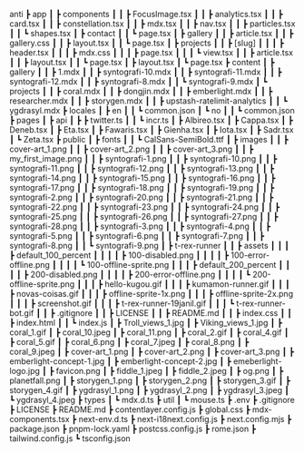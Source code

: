 anti
 ┣ app
 ┃ ┣ components
 ┃ ┃ ┣ FocusImage.tsx
 ┃ ┃ ┣ analytics.tsx
 ┃ ┃ ┣ card.tsx
 ┃ ┃ ┣ constellation.tsx
 ┃ ┃ ┣ mdx.tsx
 ┃ ┃ ┣ nav.tsx
 ┃ ┃ ┣ particles.tsx
 ┃ ┃ ┗ shapes.tsx
 ┃ ┣ contact
 ┃ ┃ ┗ page.tsx
 ┃ ┣ gallery
 ┃ ┃ ┣ article.tsx
 ┃ ┃ ┣ gallery.css
 ┃ ┃ ┣ layout.tsx
 ┃ ┃ ┗ page.tsx
 ┃ ┣ projects
 ┃ ┃ ┣ [slug]
 ┃ ┃ ┃ ┣ header.tsx
 ┃ ┃ ┃ ┣ mdx.css
 ┃ ┃ ┃ ┣ page.tsx
 ┃ ┃ ┃ ┗ view.tsx
 ┃ ┃ ┣ article.tsx
 ┃ ┃ ┣ layout.tsx
 ┃ ┃ ┗ page.tsx
 ┃ ┣ layout.tsx
 ┃ ┗ page.tsx
 ┣ content
 ┃ ┣ gallery
 ┃ ┃ ┣ 1.mdx
 ┃ ┃ ┣ syntografi-10.mdx
 ┃ ┃ ┣ syntografi-11.mdx
 ┃ ┃ ┣ syntografi-12.mdx
 ┃ ┃ ┣ syntografi-8.mdx
 ┃ ┃ ┗ syntografi-9.mdx
 ┃ ┗ projects
 ┃ ┃ ┣ coral.mdx
 ┃ ┃ ┣ dongjin.mdx
 ┃ ┃ ┣ emberlight.mdx
 ┃ ┃ ┣ researcher.mdx
 ┃ ┃ ┣ storygen.mdx
 ┃ ┃ ┣ upstash-ratelimit-analytics
 ┃ ┃ ┗ ygdrasyl.mdx
 ┣ locales
 ┃ ┣ en
 ┃ ┃ ┗ common.json
 ┃ ┗ no
 ┃ ┃ ┗ common.json
 ┣ pages
 ┃ ┣ api
 ┃ ┣ ┣ twitter.ts
 ┃ ┃ ┗ incr.ts
 ┃ ┣ Albireo.tsx
 ┃ ┣ Cappa.tsx
 ┃ ┣ Deneb.tsx
 ┃ ┣ Eta.tsx
 ┃ ┣ Fawaris.tsx
 ┃ ┣ Gienha.tsx
 ┃ ┣ Iota.tsx
 ┃ ┣ Sadr.tsx
 ┃ ┗ Zeta.tsx
 ┣ public
 ┃ ┣ fonts
 ┃ ┃ ┗ CalSans-SemiBold.ttf
 ┃ ┣ images
 ┃ ┃ ┣ cover-art_1.png
 ┃ ┃ ┣ cover-art_2.png
 ┃ ┃ ┣ cover-art_3.png
 ┃ ┃ ┣ my_first_image.png
 ┃ ┃ ┣ syntografi-1.png
 ┃ ┃ ┣ syntografi-10.png
 ┃ ┃ ┣ syntografi-11.png
 ┃ ┃ ┣ syntografi-12.png
 ┃ ┃ ┣ syntografi-13.png
 ┃ ┃ ┣ syntografi-14.png
 ┃ ┃ ┣ syntografi-15.png
 ┃ ┃ ┣ syntografi-16.png
 ┃ ┃ ┣ syntografi-17.png
 ┃ ┃ ┣ syntografi-18.png
 ┃ ┃ ┣ syntografi-19.png
 ┃ ┃ ┣ syntografi-2.png
 ┃ ┃ ┣ syntografi-20.png
 ┃ ┃ ┣ syntografi-21.png
 ┃ ┃ ┣ syntografi-22.png
 ┃ ┃ ┣ syntografi-23.png
 ┃ ┃ ┣ syntografi-24.png
 ┃ ┃ ┣ syntografi-25.png
 ┃ ┃ ┣ syntografi-26.png
 ┃ ┃ ┣ syntografi-27.png
 ┃ ┃ ┣ syntografi-28.png
 ┃ ┃ ┣ syntografi-3.png
 ┃ ┃ ┣ syntografi-4.png
 ┃ ┃ ┣ syntografi-5.png
 ┃ ┃ ┣ syntografi-6.png
 ┃ ┃ ┣ syntografi-7.png
 ┃ ┃ ┣ syntografi-8.png
 ┃ ┃ ┗ syntografi-9.png
 ┃ ┣ t-rex-runner
 ┃ ┃ ┣ assets
 ┃ ┃ ┃ ┣ default_100_percent
 ┃ ┃ ┃ ┃ ┣ 100-disabled.png
 ┃ ┃ ┃ ┃ ┣ 100-error-offline.png
 ┃ ┃ ┃ ┃ ┗ 100-offline-sprite.png
 ┃ ┃ ┃ ┣ default_200_percent
 ┃ ┃ ┃ ┃ ┣ 200-disabled.png
 ┃ ┃ ┃ ┃ ┣ 200-error-offline.png
 ┃ ┃ ┃ ┃ ┗ 200-offline-sprite.png
 ┃ ┃ ┃ ┣ hello-kugou.gif
 ┃ ┃ ┃ ┣ kumamon-runner.gif
 ┃ ┃ ┃ ┣ novas-coisas.gif
 ┃ ┃ ┃ ┣ offline-sprite-1x.png
 ┃ ┃ ┃ ┣ offline-sprite-2x.png
 ┃ ┃ ┃ ┣ screenshot.gif
 ┃ ┃ ┃ ┣ t-rex-runner-19janil.gif
 ┃ ┃ ┃ ┗ t-rex-runner-bot.gif
 ┃ ┃ ┣ .gitignore
 ┃ ┃ ┣ LICENSE
 ┃ ┃ ┣ README.md
 ┃ ┃ ┣ index.css
 ┃ ┃ ┣ index.html
 ┃ ┃ ┗ index.js
 ┃ ┣ Troll_views_1.jpg
 ┃ ┣ Viking_views_1.jpg
 ┃ ┣ coral_1.gif
 ┃ ┣ coral_10.jpeg
 ┃ ┣ coral_11.png
 ┃ ┣ coral_2.gif
 ┃ ┣ coral_4.gif
 ┃ ┣ coral_5.gif
 ┃ ┣ coral_6.png
 ┃ ┣ coral_7.jpeg
 ┃ ┣ coral_8.png
 ┃ ┣ coral_9.jpeg
 ┃ ┣ cover-art_1.png
 ┃ ┣ cover-art_2.png
 ┃ ┣ cover-art_3.png
 ┃ ┣ emberlight-concept-1.jpg
 ┃ ┣ emberlight-concept-2.jpg
 ┃ ┣ emeberlight-logo.jpg
 ┃ ┣ favicon.png
 ┃ ┣ fiddle_1.jpeg
 ┃ ┣ fiddle_2.jpeg
 ┃ ┣ og.png
 ┃ ┣ planetfall.png
 ┃ ┣ storygen_1.png
 ┃ ┣ storygen_2.png
 ┃ ┣ storygen_3.gif
 ┃ ┣ storygen_4.gif
 ┃ ┣ ygdrasyl_1.png
 ┃ ┣ ygdrasyl_2.png
 ┃ ┣ ygdrasyl_3.jpeg
 ┃ ┗ ygdrasyl_4.jpeg
 ┣ types
 ┃ ┗ mdx.d.ts
 ┣ util
 ┃ ┗ mouse.ts
 ┣ .env
 ┣ .gitignore
 ┣ LICENSE
 ┣ README.md
 ┣ contentlayer.config.js
 ┣ global.css
 ┣ mdx-components.tsx
 ┣ next-env.d.ts
 ┣ next-i18next.config.js
 ┣ next.config.mjs
 ┣ package.json
 ┣ pnpm-lock.yaml
 ┣ postcss.config.js
 ┣ rome.json
 ┣ tailwind.config.js
 ┗ tsconfig.json